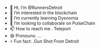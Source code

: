 - 👋 Hi, I’m @RunnersDetroit
- 👀 I’m interested in the blockchain 
- 🌱 I’m currently learning Dysnomia
- 💞️ I’m looking to collaborate on PulseChain
- 📫 How to reach me . Teleport 
- 😄 Pronouns: ...
- ⚡ Fun fact: .Gun Shot From Detroit

<!---
RunnersDetroit/RunnersDetroit is a ✨ special ✨ repository because its `README.md` (this file) appears on your GitHub profile.
You can click the Preview link to take a look at your changes.
--->
